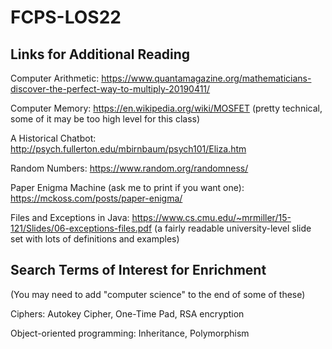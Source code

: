 # FCPS-LOS22

## Links for Additional Reading
Computer Arithmetic:
https://www.quantamagazine.org/mathematicians-discover-the-perfect-way-to-multiply-20190411/

Computer Memory:
https://en.wikipedia.org/wiki/MOSFET (pretty technical, some of it may be too high level for this class)

A Historical Chatbot:
http://psych.fullerton.edu/mbirnbaum/psych101/Eliza.htm

Random Numbers:
https://www.random.org/randomness/

Paper Enigma Machine (ask me to print if you want one):
https://mckoss.com/posts/paper-enigma/

Files and Exceptions in Java:
https://www.cs.cmu.edu/~mrmiller/15-121/Slides/06-exceptions-files.pdf (a fairly readable university-level slide set with lots of definitions and examples)



## Search Terms of Interest for Enrichment
(You may need to add "computer science" to the end of some of these)

Ciphers:
Autokey Cipher, One-Time Pad, RSA encryption

Object-oriented programming:
Inheritance, Polymorphism
